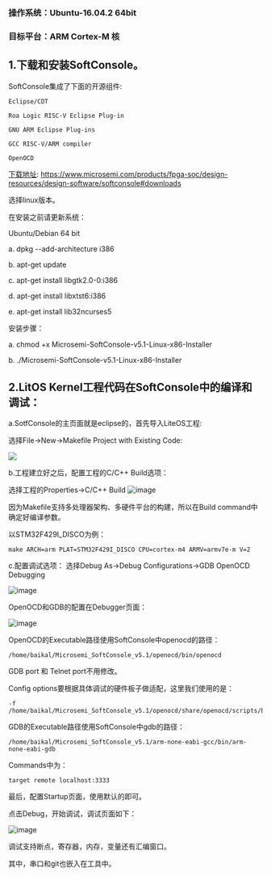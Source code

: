### 操作系统：Ubuntu-16.04.2 64bit

### 目标平台：ARM Cortex-M 核

## 1.下载和安装SoftConsole。

SoftConsole集成了下面的开源组件:

    Eclipse/CDT

    Roa Logic RISC-V Eclipse Plug-in

    GNU ARM Eclipse Plug-ins

    GCC RISC-V/ARM compiler

    OpenOCD
    
[下载地址](https://www.microsemi.com/products/fpga-soc/design-resources/design-software/softconsole#downloads): https://www.microsemi.com/products/fpga-soc/design-resources/design-software/softconsole#downloads

选择linux版本。

在安装之前请更新系统：

Ubuntu/Debian 64 bit

a. dpkg --add-architecture i386

b. apt-get update

c. apt-get install libgtk2.0-0:i386

d. apt-get install libxtst6:i386

e. apt-get install lib32ncurses5


安装步骤：

a. chmod +x Microsemi-SoftConsole-v5.1-Linux-x86-Installer

b. ./Microsemi-SoftConsole-v5.1-Linux-x86-Installer

## 2.LitOS Kernel工程代码在SoftConsole中的编译和调试：
a.SotfConsole的主页面就是eclipse的，首先导入LiteOS工程:

选择File->New->Makefile Project with Existing Code:

![](http://otqay9rss.bkt.clouddn.com/image/jpg/New_project.PNG)

b.工程建立好之后，配置工程的C/C++ Build选项：

选择工程的Properties->C/C++ Build
![image](http://otqay9rss.bkt.clouddn.com/image/jpg/C_Build.PNG)

因为Makefile支持多处理器架构、多硬件平台的构建，所以在Build command中确定好编译参数。

以STM32F429I_DISCO为例：

```
make ARCH=arm PLAT=STM32F429I_DISCO CPU=cortex-m4 ARMV=armv7e-m V=2
```

c.配置调试选项：
选择Debug As->Debug Configurations->GDB OpenOCD Debugging

![image](http://otqay9rss.bkt.clouddn.com/image/jpg/debug1.PNG)

OpenOCD和GDB的配置在Debugger页面：

![image](http://otqay9rss.bkt.clouddn.com/image/jpg/debug2.PNG)

OpenOCD的Executable路径使用SoftConsole中openocd的路径：

    /home/baikal/Microsemi_SoftConsole_v5.1/openocd/bin/openocd

GDB port 和 Telnet port不用修改。

Config options要根据具体调试的硬件板子做适配，这里我们使用的是：

    -f /home/baikal/Microsemi_SoftConsole_v5.1/openocd/share/openocd/scripts/board/stm32f429discovery.cfg

GDB的Executable路径使用SoftConsole中gdb的路径：

    /home/baikal/Microsemi_SoftConsole_v5.1/arm-none-eabi-gcc/bin/arm-none-eabi-gdb

Commands中为：

    target remote localhost:3333

最后，配置Startup页面，使用默认的即可。

点击Debug，开始调试，调试页面如下：

![image](http://otqay9rss.bkt.clouddn.com/image/jpg/debug3.PNG)


调试支持断点，寄存器，内存，变量还有汇编窗口。

其中，串口和git也嵌入在工具中。
